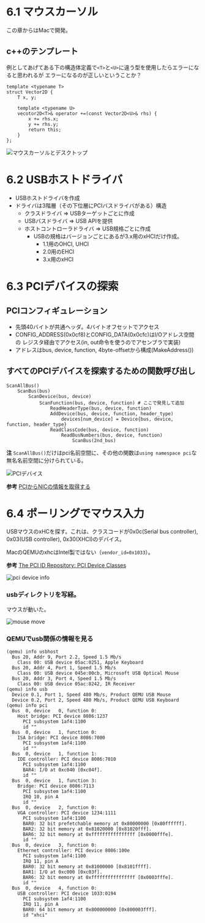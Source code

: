 # 6.1 マウスカーソル

この章からはMacで開発。

## c++のテンプレート

例としてあげてある下の構造体定義で`<T>`と`<U>`に違う型を使用したらエラーになると思われるが
エラーになるのが正しいということか？

```
template <typename T>
struct Vector2D {
    T x, y;

    template <typename U>
    vecotor2D<T>& operator +=(const Vector2D<U>& rhs) {
        x += rhs.x;
        y += rhs.y;
        return this;
    }
};
```

![マウスカーソルとデスクトップ](images/day06_mousecursor.png)

# 6.2 USBホストドライバ

- USBホストドライバを作成
- ドライバは3階層（その下位層にPCIバスドライバがある）構造
  - クラスドライバ => USBターゲットごとに作成
  - USBバスドライバ => USB APIを提供
  - ホストコントローラドライバ => USB規格ごとに作成
    - USBの規格はバージョンごとにあるが3.x用のxHCIだけ作成。
      - 1.1用のOHCI, UHCI
      - 2.0用のEHCI
      - 3.x用のxHCI

# 6.3 PCIデバイスの探索

## PCIコンフィギュレーション

- 先頭40バイトが共通ヘッダ。4バイトオフセットでアクセス
- CONFIG_ADDRESS(0x0cf8)とCONFIG_DATA(0x0cfc)はI/Oアドレス空間の
  レジスタ経由でアクセス(in, out命令を使うのでアセンブラで実装)
- アドレスはbus, device, function, 4byte-offsetから構成(MakeAddress())

## すべてのPCIデバイスを探索するための関数呼び出し

```
ScanAllBus()
    ScanBus(bus)
        ScanDevice(bus, device)
            ScanFunction(bus, device, function) # ここで発見して追加
                ReadHeaderType(bus, device, function)
                AddDevice(bus, device, function, header_type)
                    devices[num_device] = Device{bus, device, function, header_type}
                ReadClassCode(bus, device, function)
                    ReadBusNumbers(bus, device, function)
                        ScanBus(2nd_bus)
```

**注** `ScanAllBus()`だけはpci名前空間に、その他の関数は`using namespace pci`な無名名前空間に分けられている。

![PCIデバイス](images/day06_list_pcidevices.png)

**参考** [PCIからNICの情報を取得する](http://yuma.ohgami.jp/x86_64-Jisaku-OS-4/01_pci.html)

# 6.4 ポーリングでマウス入力

USBマウスのxHCを探す。これは、クラスコードが0x0c(Serial bus controller), 0x03(USB controller), 0x30(XHCI)のデバイス。

MacのQEMUのxhcはIntel製ではない（`vendor_id=0x1033`）。

**参考** [The PCI ID Repository: PCI Device Classes](https://pci-ids.ucw.cz/read/PD/)

![pci device info](images/day06_pci_info.png)

### usbディレクトリを写経。

マウスが動いた。

![mouse move](images/day06_mouse_move.png)

### QEMUでusb関係の情報を見る

```
(qemu) info usbhost
  Bus 20, Addr 9, Port 2.2, Speed 1.5 Mb/s
    Class 00: USB device 05ac:0251, Apple Keyboard
  Bus 20, Addr 4, Port 1, Speed 1.5 Mb/s
    Class 00: USB device 045e:00cb, Microsoft USB Optical Mouse
  Bus 20, Addr 3, Port 4, Speed 1.5 Mb/s
    Class 00: USB device 05ac:8242, IR Receiver
(qemu) info usb
  Device 0.1, Port 1, Speed 480 Mb/s, Product QEMU USB Mouse
  Device 0.2, Port 2, Speed 480 Mb/s, Product QEMU USB Keyboard
(qemu) info pci
  Bus  0, device   0, function 0:
    Host bridge: PCI device 8086:1237
      PCI subsystem 1af4:1100
      id ""
  Bus  0, device   1, function 0:
    ISA bridge: PCI device 8086:7000
      PCI subsystem 1af4:1100
      id ""
  Bus  0, device   1, function 1:
    IDE controller: PCI device 8086:7010
      PCI subsystem 1af4:1100
      BAR4: I/O at 0xc040 [0xc04f].
      id ""
  Bus  0, device   1, function 3:
    Bridge: PCI device 8086:7113
      PCI subsystem 1af4:1100
      IRQ 10, pin A
      id ""
  Bus  0, device   2, function 0:
    VGA controller: PCI device 1234:1111
      PCI subsystem 1af4:1100
      BAR0: 32 bit prefetchable memory at 0x80000000 [0x80ffffff].
      BAR2: 32 bit memory at 0x81020000 [0x81020fff].
      BAR6: 32 bit memory at 0xffffffffffffffff [0x0000fffe].
      id ""
  Bus  0, device   3, function 0:
    Ethernet controller: PCI device 8086:100e
      PCI subsystem 1af4:1100
      IRQ 11, pin A
      BAR0: 32 bit memory at 0x81000000 [0x8101ffff].
      BAR1: I/O at 0xc000 [0xc03f].
      BAR6: 32 bit memory at 0xffffffffffffffff [0x0003fffe].
      id ""
  Bus  0, device   4, function 0:
    USB controller: PCI device 1033:0194
      PCI subsystem 1af4:1100
      IRQ 11, pin A
      BAR0: 64 bit memory at 0x800000000 [0x800003fff].
      id "xhci"
```
